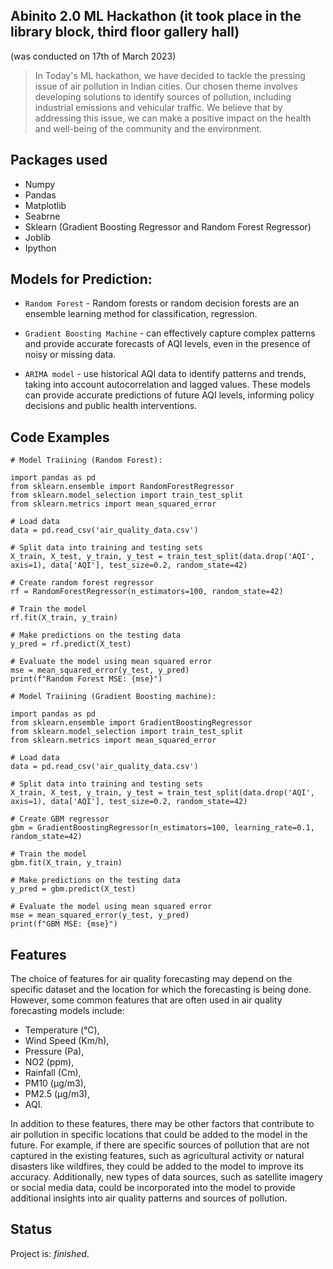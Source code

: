## Abinito 2.0 ML Hackathon (it took place in the library block, third floor gallery hall)

(was conducted on 17th of March 2023)

> In Today's ML hackathon, we have decided to tackle the pressing issue of air pollution in Indian cities. Our chosen theme involves developing solutions to identify sources of pollution, including industrial emissions and vehicular traffic. We believe that by addressing this issue, we can make a positive impact on the health and well-being of the community and the environment.

## Packages used

* Numpy
* Pandas
* Matplotlib
* Seabrne
* Sklearn (Gradient Boosting Regressor and Random Forest Regressor)
* Joblib
* Ipython

## Models for Prediction:

* `Random Forest` - Random forests or random decision forests are an ensemble learning method for classification, regression.

* `Gradient Boosting Machine` -  can effectively capture complex patterns and provide accurate forecasts of AQI levels, even in the presence of noisy or missing data.

* `ARIMA model` - use historical AQI data to identify patterns and trends, taking into account autocorrelation and lagged values. These models can provide accurate predictions of future AQI levels, informing policy decisions and public health interventions.

## Code Examples

````
# Model Traiining (Random Forest):

import pandas as pd
from sklearn.ensemble import RandomForestRegressor
from sklearn.model_selection import train_test_split
from sklearn.metrics import mean_squared_error

# Load data
data = pd.read_csv('air_quality_data.csv')

# Split data into training and testing sets
X_train, X_test, y_train, y_test = train_test_split(data.drop('AQI', axis=1), data['AQI'], test_size=0.2, random_state=42)

# Create random forest regressor
rf = RandomForestRegressor(n_estimators=100, random_state=42)

# Train the model
rf.fit(X_train, y_train)

# Make predictions on the testing data
y_pred = rf.predict(X_test)

# Evaluate the model using mean squared error
mse = mean_squared_error(y_test, y_pred)
print(f"Random Forest MSE: {mse}")

````



````
# Model Traiining (Gradient Boosting machine):

import pandas as pd
from sklearn.ensemble import GradientBoostingRegressor
from sklearn.model_selection import train_test_split
from sklearn.metrics import mean_squared_error

# Load data
data = pd.read_csv('air_quality_data.csv')

# Split data into training and testing sets
X_train, X_test, y_train, y_test = train_test_split(data.drop('AQI', axis=1), data['AQI'], test_size=0.2, random_state=42)

# Create GBM regressor
gbm = GradientBoostingRegressor(n_estimators=100, learning_rate=0.1, random_state=42)

# Train the model
gbm.fit(X_train, y_train)

# Make predictions on the testing data
y_pred = gbm.predict(X_test)

# Evaluate the model using mean squared error
mse = mean_squared_error(y_test, y_pred)
print(f"GBM MSE: {mse}")

````

## Features
The choice of features for air quality forecasting may depend on the specific dataset and the location for which the forecasting is being done. However, some common features that are often used in air quality forecasting models include:

* Temperature (°C),
* Wind Speed (Km/h),
* Pressure (Pa),
* NO2 (ppm),
* Rainfall (Cm),
* PM10 (μg/m3),
* PM2.5 (μg/m3),
* AQI.

In addition to these features, there may be other factors that contribute to air pollution in specific locations that could be added to the model in the future. For example, if there are specific sources of pollution that are not captured in the existing features, such as agricultural activity or natural disasters like wildfires, they could be added to the model to improve its accuracy. Additionally, new types of data sources, such as satellite imagery or social media data, could be incorporated into the model to provide additional insights into air quality patterns and sources of pollution.

## Status
Project is: _finished_.
